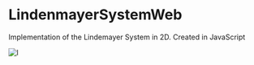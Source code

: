 # LindenmayerSystemWeb
Implementation of the Lindemayer System in 2D. Created in JavaScript

![l](https://cloud.githubusercontent.com/assets/23743591/22849038/9bef3dec-eff9-11e6-8a9f-881e2c98f54a.PNG)
